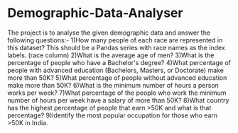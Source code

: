 # Demographic-Data-Analyser

The project is to analyse the given demographic data and answer the following questions:-
1)How many people of each race are represented in this dataset? This should be a Pandas series with race names as the index labels. (race column)
2)What is the average age of men?
3)What is the percentage of people who have a Bachelor's degree?
4)What percentage of people with advanced education (Bachelors, Masters, or Doctorate) make more than 50K?
5)What percentage of people without advanced education make more than 50K?
6)What is the minimum number of hours a person works per week?
7)What percentage of the people who work the minimum number of hours per week have a salary of more than 50K?
8)What country has the highest percentage of people that earn >50K and what is that percentage?
9)Identify the most popular occupation for those who earn >50K in India.

